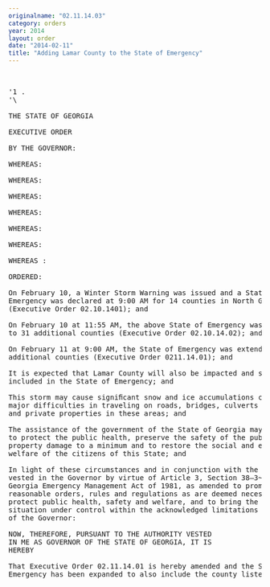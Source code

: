 ```yaml
---
originalname: "02.11.14.03"
category: orders
year: 2014
layout: order
date: "2014-02-11"
title: "Adding Lamar County to the State of Emergency"
---
```

<pre>
 

'1 .
'\

THE STATE OF GEORGIA

EXECUTIVE ORDER

BY THE GOVERNOR:

WHEREAS:

WHEREAS:

WHEREAS:

WHEREAS:

WHEREAS:

WHEREAS:

WHEREAS :

ORDERED:

On February 10, a Winter Storm Warning was issued and a State of
Emergency was declared at 9:00 AM for 14 counties in North Georgia
(Executive Order 02.10.1401); and

On February 10 at 11:55 AM, the above State of Emergency was extended
to 31 additional counties (Executive Order 02.10.14.02); and

On February 11 at 9:00 AM, the State of Emergency was extended to 43
additional counties (Executive Order 0211.14.01); and

It is expected that Lamar County will also be impacted and should be
included in the State of Emergency; and

This storm may cause signiﬁcant snow and ice accumulations creating
major difficulties in traveling on roads, bridges, culverts and other public
and private properties in these areas; and

The assistance of the government of the State of Georgia may be necessary
to protect the public health, preserve the safety of the public, keep
property damage to a minimum and to restore the social and economic
welfare of the citizens of this State; and

In light of these circumstances and in conjunction with the authority
vested in the Governor by virtue of Article 3, Section 38—3~51, of the
Georgia Emergency Management Act of 1981, as amended to promulgate
reasonable orders, rules and regulations as are deemed necessary to
protect public health, safety and welfare, and to bring the emergency
situation under control within the acknowledged limitations of the powers
of the Governor:

NOW, THEREFORE, PURSUANT TO THE AUTHORITY VESTED
IN ME AS GOVERNOR OF THE STATE OF GEORGIA, IT IS
HEREBY

That Executive Order 02.11.14.01 is hereby amended and the State of
Emergency has been expanded to also include the county listed above until

</pre>
